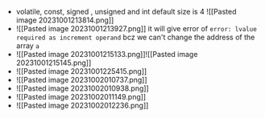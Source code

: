 - volatile, const, signed , unsigned and int default size is 4 ![[Pasted image 20231001213814.png]]
- ![[Pasted image 20231001213927.png]] it will give error of `error: lvalue required as increment operand` bcz we can't change the address of the array `a`
- ![[Pasted image 20231001215133.png]]![[Pasted image 20231001215145.png]]
- ![[Pasted image 20231001225415.png]]
- ![[Pasted image 20231002010737.png]]
- ![[Pasted image 20231002010938.png]]
- ![[Pasted image 20231002011149.png]]
- ![[Pasted image 20231002012236.png]]